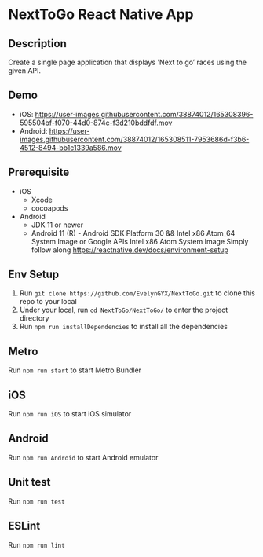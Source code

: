 NextToGo React Native App
==

## Description
Create a single page application that displays 'Next to go’ races using the given API.

## Demo
* iOS:
https://user-images.githubusercontent.com/38874012/165308396-595504bf-f070-44d0-874c-f3d210bddfdf.mov
* Android: 
https://user-images.githubusercontent.com/38874012/165308511-7953686d-f3b6-4512-8494-bb1c1339a586.mov

## Prerequisite
* iOS
  * Xcode
  * cocoapods
* Android
  * JDK 11 or newer
  * Android 11 (R) - Android SDK Platform 30 && Intel x86 Atom_64 System Image or Google APIs Intel x86 Atom System Image
Simply follow along https://reactnative.dev/docs/environment-setup

## Env Setup
1. Run `git clone https://github.com/EvelynGYX/NextToGo.git` to clone this repo to your local
2. Under your local, run `cd NextToGo/NextToGo/` to enter the project directory
3. Run `npm run installDependencies` to install all the dependencies

## Metro
Run `npm run start` to start Metro Bundler

## iOS
Run `npm run iOS` to start iOS simulator

## Android
Run `npm run Android` to start Android emulator

## Unit test
Run `npm run test`

## ESLint
Run `npm run lint`
